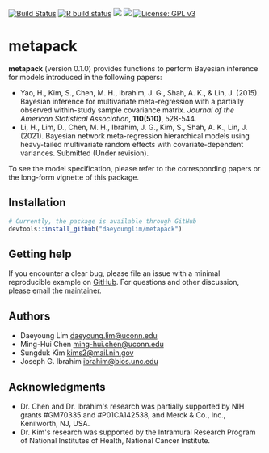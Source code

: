 [![Build Status](https://travis-ci.org/daeyounglim/metapack.svg?branch=master)](https://travis-ci.org/daeyounglim/metapack)
[![R build status](https://github.com/daeyounglim/metapack/workflows/R-CMD-check/badge.svg)](https://github.com/daeyounglim/metapack/actions)
[![](https://img.shields.io/github/last-commit/daeyounglim/metapack.svg)](https://github.com/daeyounglim/metapack/commits/master)
[![](https://img.shields.io/github/languages/code-size/daeyounglim/metapack.svg)](https://github.com/daeyounglim/metapack)
[![License: GPL v3](https://img.shields.io/badge/License-GPLv3-blue.svg)](https://www.gnu.org/licenses/gpl-3.0)


# metapack
**metapack** (version 0.1.0) provides functions to perform Bayesian inference for models introduced in the following papers:
+ Yao, H., Kim, S., Chen, M. H., Ibrahim, J. G., Shah, A. K., & Lin, J. (2015). Bayesian inference for multivariate meta-regression with a partially observed within-study sample covariance matrix. *Journal of the American Statistical Association*, **110(510)**, 528-544.
+ Li, H., Lim, D., Chen, M. H., Ibrahim, J. G., Kim, S., Shah, A. K., Lin, J. (2021). Bayesian network meta-regression hierarchical models using heavy-tailed multivariate random effects with covariate-dependent variances. Submitted (Under revision).

To see the model specification, please refer to the corresponding papers or the long-form vignette of this package.

## Installation
```r
# Currently, the package is available through GitHub
devtools::install_github("daeyounglim/metapack")
```

## Getting help
If you encounter a clear bug, please file an issue with a minimal reproducible example on [GitHub](https://github.com/daeyounglim/metapack/issues). For questions and other discussion, please email the [maintainer](mailto:daeyoung.lim@uconn.edu).

## Authors
+ Daeyoung Lim <daeyoung.lim@uconn.edu>
+ Ming-Hui Chen <ming-hui.chen@uconn.edu>
+ Sungduk Kim <kims2@mail.nih.gov>
+ Joseph G. Ibrahim <ibrahim@bios.unc.edu>

## Acknowledgments
+ Dr. Chen and Dr. Ibrahim's research was partially supported by NIH grants #GM70335 and #P01CA142538, and Merck & Co., Inc., Kenilworth, NJ, USA.
+ Dr. Kim's research was supported by the Intramural Research Program of National Institutes of Health, National Cancer Institute.